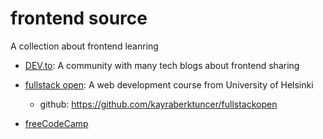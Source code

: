 # frontend source 

A collection about frontend leanring

- [DEV.to](https://dev.to/): A community with many tech blogs about frontend sharing 
- [fullstack open](https://fullstackopen.com/): A web development course from  University of Helsinki
    - github: https://github.com/kayraberktuncer/fullstackopen

- [freeCodeCamp](https://forum.freecodecamp.org/)